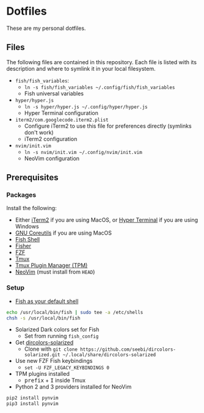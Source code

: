 # Dotfiles
These are my personal dotfiles.

## Files
The following files are contained in this repository. Each file is listed with its description and where to symlink it in your local filesystem.
- `fish/fish_variables`: 
  - `ln -s fish/fish_variables ~/.config/fish/fish_variables`
  - Fish universal variables
- `hyper/hyper.js`
  - `ln -s hyper/hyper.js ~/.config/hyper/hyper.js`
  - Hyper Terminal configuration
- `iterm2/com.googlecode.iterm2.plist`
  - Configure iTerm2 to use this file for preferences directly (symlinks don't work)
  - iTerm2 configuration
- `nvim/init.vim`
  - `ln -s nvim/init.vim ~/.config/nvim/init.vim`
  - NeoVim configuration

## Prerequisites
### Packages
Install the following:
- Either [iTerm2](https://www.iterm2.com/) if you are using MacOS, or [Hyper Terminal](https://hyper.is/) if you are using Windows
- [GNU Coreutils](https://formulae.brew.sh/formula/coreutils) if you are using MacOS
- [Fish Shell](https://fishshell.com/)
- [Fisher](https://github.com/jorgebucaran/fisher)
- [FZF](https://github.com/junegunn/fzf)
- [Tmux](https://github.com/tmux/tmux)
- [Tmux Plugin Manager (TPM)](https://github.com/tmux-plugins/tpm)
- [NeoVim](https://neovim.io/) (must install from `HEAD`)

### Setup
- [Fish as your default shell](https://fishshell.com/docs/current/tutorial.html#tut_switching_to_fish)
```sh
echo /usr/local/bin/fish | sudo tee -a /etc/shells
chsh -s /usr/local/bin/fish
```
- Solarized Dark colors set for Fish
  - Set from running `fish_config`
- Get [dircolors-solarized](https://github.com/seebi/dircolors-solarized)
  - Clone with `git clone https://github.com/seebi/dircolors-solarized.git ~/.local/share/dircolors-solarized`
- Use new FZF Fish keybindings
  - `set -U FZF_LEGACY_KEYBINDINGS 0`
- TPM plugins installed
  - <kbd>prefix</kbd> + <kbd>I</kbd> inside Tmux
- Python 2 and 3 providers installed for NeoVim
```sh
pip2 install pynvim
pip3 install pynvim
```
